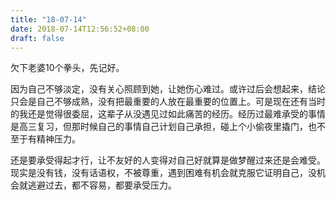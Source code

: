 ```yaml
---
title: "18-07-14"
date: 2018-07-14T12:56:52+08:00
draft: false
---
```


欠下老婆10个拳头，先记好。

因为自己不够淡定，没有关心照顾到她，让她伤心难过。或许过后会想起来，结论只会是自己不够成熟，没有把最重要的人放在最重要的位置上。可是现在还有当时的我还是觉得很委屈，这辈子从没遇见过如此痛苦的经历。经历过最难承受的事情是高三复习，但那时候自己的事情自己计划自己承担，碰上个小偷夜里撬门，也不至于有精神压力。

还是要承受得起才行，让不友好的人变得对自己好就算是做梦醒过来还是会难受。现实是没有钱，没有话语权，不被尊重，遇到困难有机会就克服它证明自己，没机会就逃避过去，都不容易，都要承受压力。
